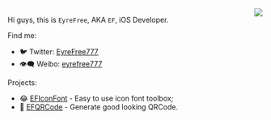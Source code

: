 <img align="right" src="https://github-readme-stats.vercel.app/api?username=EyreFree&show_icons=true" />

Hi guys, this is `EyreFree`, AKA `EF`, iOS Developer.   

Find me:

- 🐦 Twitter: [EyreFree777](https://twitter.com/EyreFree777)   
- 👁️‍🗨️ Weibo: [eyrefree777](https://weibo.com/eyrefree777)   

Projects:

- 😂 [EFIconFont](https://github.com/EFPrefix/EFIconFont) - Easy to use icon font toolbox;
- 🔳 [EFQRCode](https://github.com/EFPrefix/EFQRCode) - Generate good looking QRCode.
